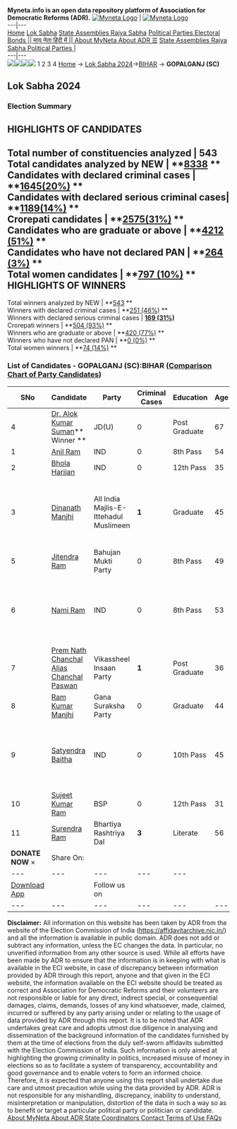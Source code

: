 **Myneta.info is an open data repository platform of Association for Democratic Reforms (ADR).**
[![Myneta Logo](https://www.myneta.info/lib/img/myneta-logo.png)](https://www.myneta.info/) | [![Myneta Logo](https://www.myneta.info/lib/img/adr-logo.png)](https://adrindia.org)  
---|---  
[Home](https://www.myneta.info/) [Lok Sabha](https://www.myneta.info/#ls "Lok Sabha") [ State Assemblies ](https://www.myneta.info/#sa "State Assemblies") [Rajya Sabha](https://www.myneta.info/#rs "Rajya Sabha") [Political Parties ](https://www.myneta.info/party "Political Parties") [ Electoral Bonds ](https://www.myneta.info/electoral_bonds "Electoral Bonds") [ || माय नेता हिंदी में || ](https://translate.google.co.in/translate?prev=hp&hl=en&js=y&u=www.myneta.info&sl=en&tl=hi&history_state0=) [ About MyNeta ](https://adrindia.org/content/about-myneta) [ About ADR ](https://adrindia.org/about-adr/who-we-are) [☰](javascript:void\(0\))
[ State Assemblies ](https://www.myneta.info/#sa "State Assemblies") [ Rajya Sabha ](https://www.myneta.info/#rs "Rajya Sabha") [ Political Parties ](https://www.myneta.info/party "Political Parties")
|   
---|---  
![](https://www.myneta.info/lib/img/banner/banner-1.png)![](https://www.myneta.info/lib/img/banner/banner-2.png)![](https://www.myneta.info/lib/img/banner/banner-3.png)![](https://www.myneta.info/lib/img/banner/banner-4.png)
1  2  3  4 
[Home](https://www.myneta.info/) → [Lok Sabha 2024](https://www.myneta.info/LokSabha2024/)→[BIHAR](https://www.myneta.info/LokSabha2024/index.php?action=show_constituencies&state_id=5) → **GOPALGANJ (SC)**
### 
## Lok Sabha 2024
###  Election Summary 
HIGHLIGHTS OF CANDIDATES  
---  
Total number of constituencies analyzed |  543   
Total candidates analyzed by NEW | **[8338](https://www.myneta.info/LokSabha2024/index.php?action=summary&subAction=candidates_analyzed&sort=candidate#summary) **  
Candidates with declared criminal cases | **[1645(20%)](https://www.myneta.info/LokSabha2024/index.php?action=summary&subAction=crime&sort=candidate#summary) **  
Candidates with declared serious criminal cases| **[1189(14%)](https://www.myneta.info/LokSabha2024/index.php?action=summary&subAction=serious_crime&sort=candidate#summary) **  
Crorepati candidates | **[2575(31%)](https://www.myneta.info/LokSabha2024/index.php?action=summary&subAction=crorepati&sort=candidate#summary) **  
Candidates who are graduate or above | **[4212 (51%)](https://www.myneta.info/LokSabha2024/index.php?action=summary&subAction=education&sort=candidate#summary) **  
Candidates who have not declared PAN | **[264 (3%)](https://www.myneta.info/LokSabha2024/index.php?action=summary&subAction=without_pan&sort=candidate#summary) **  
Total women candidates | **[797 (10%)](https://www.myneta.info/LokSabha2024/index.php?action=summary&subAction=women_candidate&sort=candidate#summary) **  
HIGHLIGHTS OF WINNERS  
---  
Total winners analyzed by NEW | **[543](https://www.myneta.info/LokSabha2024/index.php?action=summary&subAction=winner_analyzed&sort=candidate#summary) **  
Winners with declared criminal cases | **[251 (46%)](https://www.myneta.info/LokSabha2024/index.php?action=summary&subAction=winner_crime&sort=candidate#summary) **  
Winners with declared serious criminal cases | **[169 (31%)](https://www.myneta.info/LokSabha2024/index.php?action=summary&subAction=winner_serious_crime&sort=candidate#summary)**  
Crorepati winners | **[504 (93%)](https://www.myneta.info/LokSabha2024/index.php?action=summary&subAction=winner_crorepati&sort=candidate#summary) **  
Winners who are graduate or above | **[420 (77%)](https://www.myneta.info/LokSabha2024/index.php?action=summary&subAction=winner_education&sort=candidate#summary) **  
Winners who have not declared PAN | **[0 (0%)](https://www.myneta.info/LokSabha2024/index.php?action=summary&subAction=winner_without_pan&sort=candidate#summary) **  
Total women winners | **[74 (14%)](https://www.myneta.info/LokSabha2024/index.php?action=summary&subAction=winner_women&sort=candidate#summary) **  
### List of Candidates - GOPALGANJ (SC):BIHAR ([Comparison Chart of Party Candidates](https://www.myneta.info/LokSabha2024/comparisonchart.php?constituency_id=76))
SNo | Candidate| Party| Criminal Cases| Education| Age| Total Assets| Liabilities  
---|---|---|---|---|---|---|---  
4  | [Dr. Alok Kumar Suman](https://www.myneta.info/LokSabha2024/candidate.php?candidate_id=8110)** Winner ** | JD(U) | 0 | Post Graduate| 67 | Rs 2,67,13,230 ~ 2 Crore+ | Rs 8,75,215 ~ 8 Lacs+  
1  | [Anil Ram](https://www.myneta.info/LokSabha2024/candidate.php?candidate_id=8102) | IND | 0 | 8th Pass| 54 | Rs 42,80,000 ~ 42 Lacs+ | Rs 0 ~   
2  | [Bhola Harijan](https://www.myneta.info/LokSabha2024/candidate.php?candidate_id=8107) | IND | 0 | 12th Pass| 35 | Rs 31,53,800 ~ 31 Lacs+ | Rs 0 ~   
3  | [Dinanath Manjhi](https://www.myneta.info/LokSabha2024/candidate.php?candidate_id=8106) | All India Majlis-E-Ittehadul Muslimeen | **1** | Graduate| 45 | ![](https://myneta.info/image_v2.php?myneta_folder=LokSabha2024&candidate_id=8106&col=ta) | ![](https://myneta.info/image_v2.php?myneta_folder=LokSabha2024&candidate_id=8106&col=lia)  
5  | [Jitendra Ram](https://www.myneta.info/LokSabha2024/candidate.php?candidate_id=8104) | Bahujan Mukti Party | 0 | 8th Pass| 49 | Rs 14,24,000 ~ 14 Lacs+ | Rs 0 ~   
6  | [Nami Ram](https://www.myneta.info/LokSabha2024/candidate.php?candidate_id=8103) | IND | 0 | 8th Pass| 53 | ![](https://myneta.info/image_v2.php?myneta_folder=LokSabha2024&candidate_id=8103&col=ta) | ![](https://myneta.info/image_v2.php?myneta_folder=LokSabha2024&candidate_id=8103&col=lia)  
7  | [Prem Nath Chanchal Alias Chanchal Paswan](https://www.myneta.info/LokSabha2024/candidate.php?candidate_id=8108) | Vikassheel Insaan Party | **1** | Post Graduate| 36 | Rs 1,83,71,625 ~ 1 Crore+ | Rs 30,07,530 ~ 30 Lacs+  
8  | [Ram Kumar Manjhi](https://www.myneta.info/LokSabha2024/candidate.php?candidate_id=8109) | Gana Suraksha Party | 0 | Graduate| 44 | Rs 39,54,000 ~ 39 Lacs+ | Rs 0 ~   
9  | [Satyendra Baitha](https://www.myneta.info/LokSabha2024/candidate.php?candidate_id=8111) | IND | 0 | 10th Pass| 45 | ![](https://myneta.info/image_v2.php?myneta_folder=LokSabha2024&candidate_id=8111&col=ta) | ![](https://myneta.info/image_v2.php?myneta_folder=LokSabha2024&candidate_id=8111&col=lia)  
10  | [Sujeet Kumar Ram](https://www.myneta.info/LokSabha2024/candidate.php?candidate_id=8105) | BSP | 0 | 12th Pass| 31 | Rs 13,41,000 ~ 13 Lacs+ | Rs 0 ~   
11  | [Surendra Ram](https://www.myneta.info/LokSabha2024/candidate.php?candidate_id=8112) | Bhartiya Rashtriya Dal | **3** | Literate| 56 | Rs 53,35,500 ~ 53 Lacs+ | Rs 85,000 ~ 85 Thou+  
|  **DONATE NOW** × |  Share On:  | [](https://api.whatsapp.com/send?text=https%3A%2F%2Fmyneta.info%2Fpunjab2022%2Findex.php%3Faction%3Dshow_constituencies%26state_id%3D19) | [](https://www.facebook.com/sharer/sharer.php?u=https%3A%2F%2Fmyneta.info%2Fpunjab2022%2Findex.php%3Faction%3Dshow_constituencies%26state_id%3D19) | [](https://twitter.com/share?url=https%3A%2F%2Fmyneta.info%2Fpunjab2022%2Findex.php%3Faction%3Dshow_constituencies%26state_id%3D19)  
---|---|---|---|---  
| [ Download App ](https://play.google.com/store/apps/details?id=com.webrosoft.myneta1&pcampaignid=pcampaignidMKT-Other-global-all-co-prtnr-py-PartBadge-Mar2515-1) | [](https://play.google.com/store/apps/details?id=com.webrosoft.myneta1&pcampaignid=pcampaignidMKT-Other-global-all-co-prtnr-py-PartBadge-Mar2515-1) |  Follow us on  | [](https://www.facebook.com/adrindia.org/) | [](https://twitter.com/adrspeaks) | [](https://groups.google.com/g/national-election-watch?hl=en&pli=1) | [](https://www.instagram.com/adrspeaks/) | [](https://www.youtube.com/user/adrspeaks) | [](https://sharechat.com/profile/adrspeaks)  
---|---|---|---|---|---|---|---|---  
**Disclaimer:** All information on this website has been taken by ADR from the website of the Election Commission of India (https://affidavitarchive.nic.in/) and all the information is available in public domain. ADR does not add or subtract any information, unless the EC changes the data. In particular, no unverified information from any other source is used. While all efforts have been made by ADR to ensure that the information is in keeping with what is available in the ECI website, in case of discrepancy between information provided by ADR through this report, anyone and that given in the ECI website, the information available on the ECI website should be treated as correct and Association for Democratic Reforms and their volunteers are not responsible or liable for any direct, indirect special, or consequential damages, claims, demands, losses of any kind whatsoever, made, claimed, incurred or suffered by any party arising under or relating to the usage of data provided by ADR through this report. It is to be noted that ADR undertakes great care and adopts utmost due diligence in analysing and dissemination of the background information of the candidates furnished by them at the time of elections from the duly self-sworn affidavits submitted with the Election Commission of India. Such information is only aimed at highlighting the growing criminality in politics, increased misuse of money in elections so as to facilitate a system of transparency, accountability and good governance and to enable voters to form an informed choice. Therefore, it is expected that anyone using this report shall undertake due care and utmost precaution while using the data provided by ADR. ADR is not responsible for any mishandling, discrepancy, inability to understand, misinterpretation or manipulation, distortion of the data in such a way so as to benefit or target a particular political party or politician or candidate. 
[ About MyNeta ](https://adrindia.org/content/about-myneta) [ About ADR ](https://adrindia.org/about-adr/who-we-are) [ State Coordinators ](https://adrindia.org/about-adr/state-coordinators) [ Contact ](https://adrindia.org/contact-us) [ Terms of Use ](https://adrindia.org/content/adr-terms-use) [ FAQs ](https://adrindia.org/content/faqs)
